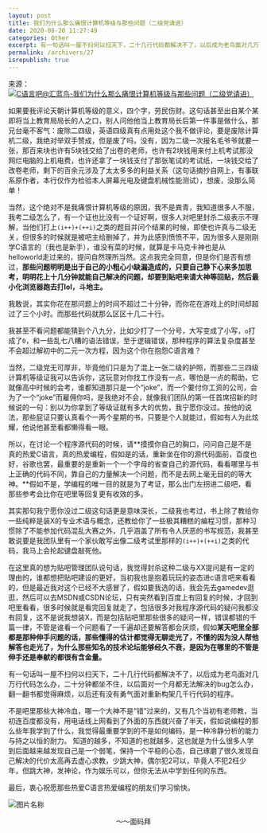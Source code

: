 ```yaml
---
layout: post
title: 我们为什么那么痛恨计算机等级与那些问题（二级党请进）
date: 2020-08-20 11:27:49
categories: Other
excerpt: 有一句话叫一屋不扫何以扫天下，二十几行代码都解决不了，以后成为老鸟面对几万行代码怎么办，二十分钟都坐不住，以后面对一个月都无法解决的bug怎么办，翻一翻书都觉得麻烦，以后还有没有勇气面对重新构架几千行代码的程序。
permalink: /archivers/27
isrepublish: true
---
```


来源：[![C语言吧@汇蓝鸟-我们为什么那么痛恨计算机等级与那些问题（二级党请进）](https://img.shields.io/badge/C语言吧@汇蓝鸟-我们为什么那么痛恨计算机等级与那些问题（二级党请进）-brightgreen)](https://tieba.baidu.com/p/1877978397)

如果要我评论天朝计算机等级的意义，四个字，劳民伤财。这句话甚至出自某个某即将当上教育局局长的人之口，别人问他他当上教育局长后第一件事是做什么，那兄台毫不客气：废除二四级，英语四级真有点用处这个我不做评论，要是废除计算机二级，我绝对举双手赞成，但是废了吗，没有，因为二级一次报名毛爷爷就要一张，那百来块也许有5块钱交给了出卷的老师，也许有2块钱用来付上机考试那没网烂电脑的上机电费，也许还拿了一块钱支付了那张笔试的考试纸，一块钱交给了改卷老师，剩下的百余元涉及了太太多多的利益关系（这句话摘抄自网上，有事联系原作者，本行仅作为检验本人屏幕光电及键盘机械性能测试），想废，没那么简单！

当然，这个绝对不是我痛恨计算机等级的原因，我不是粪青，我知道很多人不服，我考二级怎么了，有一个证也比没有一个证好啊，很多人对吧里封杀二级表示不理解，当他们打上```(i++)+(++i)```之类的题目并问个结果的时候，即使也许真与二级无关，但很多的时候就是被吧主给删掉了，并为此感到愤愤不平，因为很多人是刚刚学C语言的（我也是新手），谁没有菜的时候，就算是卡马克卡神也是从helloworld走过来的，提问自然理所当然。这点我完全同意，但是你们是否有想过，**那些问题明明是出于自己的小粗心小缺漏造成的，只要自己静下心来多加思考，明明花上十几分钟就能自己解决的问题，却要到贴吧来请大神等回贴，然后最小化浏览器跑去打lol，斗地主。**

我敢说，其实你花在那问题上的时间不超过二十分钟，而你花在游戏上的时间却超过了三个小时。而那些代码就那么区区十几二十行。

我甚至不看问题都能猜到个八九分，比如少打了一个分号，大写变成了小写，```o```打成了```0```，和一些乱七八糟的语法错误，至于逻辑错误，那种程序的算法复杂度甚至不会超过解初中的二元一次方程，因为这个你在抱怨C语言难？

当然，二级党无可厚非，毕竟他们只是为了混上一张二级的护照，而那些二三四级计算机等级证我可以告诉你，这玩意对你找工作没有一点，哪怕是一点的帮助，它就像高中时候的会考，谁都知道那只是一个“joke”，而一个要付你工资的公司，会为了一个“joke”而雇佣你吗，是我绝对不会，就像我们团队的第一任首席招新的时候说的一句：别以为你拿到了等级证就有多大的优势，我宁愿你没过。按他的说法，那些屁证只要认真看个一两个星期的书，只要是个人就能过，假如有人为此炫耀，他说他甚至看都懒得看一眼。

所以，在讨论一个程序源代码的时候，请**摸摸你自己的胸口，问问自己是不是真的热爱C语言，真的热爱编程，假如是的话，重新坐在你的源代码面前，百度也好，谷歌也罢，最重要的是重新一个一个字母的省查自己的源代码，看看哪里与书上正确的代码不同，靠自己的力量解决一个问题，而不是去网上毫无目的的等大神。**假如不是，学编程的唯一目的就是为了考证，那么出门左拐进二级吧，看那些参考会比你在吧里等回复更有收效的多。

其实那句我宁愿你没过二级这句话更是意味深长，二级我也考过，书上除了教给你一些纯粹是装X的专业术语与概念，还教给你了一些极其糟糕的编程习惯，那种习惯除了不能参加代码混乱大赛之外，几乎涵盖了所有令人厌恶的书写规范，我甚至敢说要是我团队里有一个家伙敢写出像二级考试里那样的```(i++)+(++i)```之类的代码，我马上会抡起键盘敲死他。

在这里真的想为贴吧管理团队说句话，我觉得封杀这种二级与XX提问是有一定的理由的，谁都想把贴吧建设的更好，当初我也是抱着玩玩的姿态进c语言吧来看看的，但是最近我对这个已经不大感冒了，假如要我选的话，我会先去gamedev逛逛，然后可以去MSDN或CSDN论坛，只有突然看到百度上有回复的时候，才回到吧里看看，很多时候就是看完回复就走了，包括很多对我程序源代码的疑问我都没有回复，这不是说我想装X，而是包括贴吧里那些很多的疑问一样，错误都错的千篇一律，不管是谁看一个问题看了一千遍却还要解答都会厌烦，假如**某天吧里全部都是那种伸手问题的话，那些懂得的估计都觉得无聊走光了，不懂的因为没人帮他解答也走光了，为什么那些知名的技术论坛能够经久不衰，是因为在哪里的不管是伸手还是奉献的都很有含金量。**

有一句话叫一屋不扫何以扫天下，二十几行代码都解决不了，以后成为老鸟面对几万行代码怎么办，二十分钟都坐不住，以后面对一个月都无法解决的bug怎么办，翻一翻书都觉得麻烦，以后还有没有勇气面对重新构架几千行代码的程序。

不是吧里那些大神冷血，哪一个大神不是“错”过来的，又有几个当初有老师教，当初连百度都没有，用电话线上网看到了外面的东西就兴奋了半天，假如说编程的那么些年我学到了什么，我觉得最重要学到的不是如何编码，是一种冷静分析的能力与持之以恒的耐力。
知道的越多，不知道的也就越多，这也就是为什么很多人学到后面越来越发现自己是一个弱笔，保持一个平稳的心态，自己琢磨了很久发现自己解决的代价太高再去虚心求教，少跳大神，偶尔犯2可以，毕竟人不犯2枉少年，但跳大神，发神论，作为娱乐可以，但你无法从中学到任何的东西。

最后，衷心祝愿那些热爱C语言热爱编程的朋友们学习愉快。

![图片名称](https://s1.ax1x.com/2020/08/20/d8CMiF.png)

<center>～～面码拜</center>